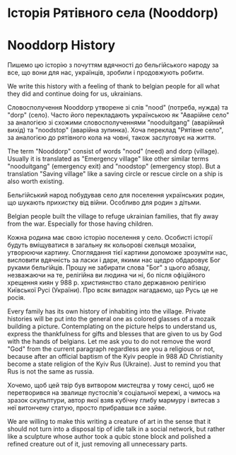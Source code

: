 # Історія Рятівного села (Nooddorp)

# Nooddorp History

Пишемо цю історію з почуттям вдячності до бельгійського народу за все, що вони для нас, українців, зробили і продовжують робити.

We write this history with a feeling of thank to belgian people for all what they did and continue doing for us, ukrainians.

Словосполучення Nooddorp утворене зі слів "nood" (потреба, нужда) та "dorp" (село). Часто його перекладають українською як "Аварійне село" за аналогією зі схожими словосполученнями "nooduitgang" (аварійний вихід) та "noodstop" (аварійна зупинка). Хоча переклад "Рятівне село", за аналогією до рятівного кола на човні, також заслуговує на життя. 

The term "Nooddorp" consist of words "nood" (need) and dorp (village). Usually it is translated as "Emergency village" like other similar terms "nooduitgang" (emergency exit) and "noodstop" (emergency stop). But a translation "Saving village" like a saving circle or rescue circle on a ship is also worth existing.  

Бельгійський народ побудував село для поселення українських родин, що шукають прихистку від війни. Особливо для родин з дітьми.

Belgian people built the village to refuge ukrainian families, that fly away from the war. Especially for those having children.

Кожна родина має свою історію поселення у село. Особисті історії будуть вміщуватися в загальну як кольорові скельця мозаїки, утворюючи картину. Споглядання тієї картини допоможе зрозуміти нас, висловити вдячність за ласки і дари, якими нас щедро обдаровує Бог руками бельгійців. Прошу не забирати слова "Бог" з цього абзацу, незважаючи на те, релігійна ви людина чи ні, бо після офіційного хрещення киян у 988 р. християнство стало державною релігією Київської Русі (України). Про всяк випадок нагадаємо, що Русь це не росія.

Every family has its own history of inhabiting into the village. Private histories will be put into the general one as colored glasses of a mozaik building a picture. Contemplating on the picture helps to understand us, express the thankfulness for gifts and blesses that are given to us by God with the hands of belgians. Let me ask you to do not remove the word "God" from the current paragraph regardless are you a religious or not, because after an official baptism of the Kyiv people in 988 AD Christianity become a state religion of the Kyiv Rus (Ukraine). Just to remind you that Rus is not the same as russia. 

Хочемо, щоб цей твір був витвором мистецтва у тому сенсі, щоб не перетворився на звалище пустослів'я соціальної мережі, а чимось на зразок скульптури, автор якої взяв кубічну глибу мармуру і витесав з неї витончену статую, просто прибравши все зайве.

We are willing to make this writing a creature of art in the sense that it should not turn into a disposal tip of idle talk in a social network, but rather like a sculpture whose author took a qubic stone block and polished a refined creature out of it, just removing all unnecessary parts.

